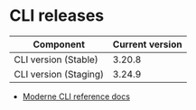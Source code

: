 # CLI releases

| Component             | Current version |
| --------------------- | --------------- |
| CLI version (Stable)  | 3.20.8          |
| CLI version (Staging) | 3.24.9          |

* [Moderne CLI reference docs](../user-documentation/moderne-cli/cli-reference.md)
